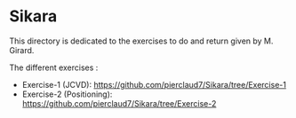 # Sikara

This directory is dedicated to the exercises to do and return given by M. Girard.

The different exercises : 
- Exercise-1 (JCVD): https://github.com/pierclaud7/Sikara/tree/Exercise-1
- Exercise-2 (Positioning): https://github.com/pierclaud7/Sikara/tree/Exercise-2
